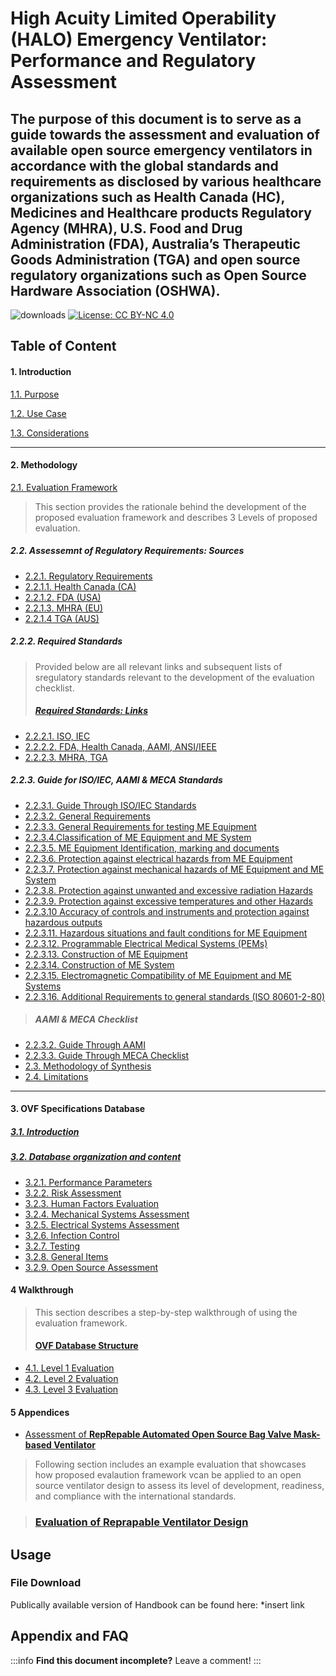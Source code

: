 
High Acuity Limited Operability (HALO) Emergency Ventilator: Performance and Regulatory Assessment 
===
## The purpose of this document is to serve as a guide towards the assessment and evaluation of available open source emergency ventilators in accordance with the global standards and requirements as disclosed by various healthcare organizations such as Health Canada (HC), Medicines and Healthcare products Regulatory Agency (MHRA), U.S. Food and Drug Administration (FDA), Australia’s Therapeutic Goods Administration (TGA) and open source regulatory organizations such as Open Source Hardware Association (OSHWA).


![downloads](https://img.shields.io/github/downloads/atom/atom/total.svg)
[![License: CC BY-NC 4.0](https://licensebuttons.net/l/by-nc/4.0/80x15.png)](https://creativecommons.org/licenses/by-nc/4.0/)


## Table of Content

#### 1. Introduction	
[1.1. Purpose](Introduction/Purpose.md)

[1.2. Use Case](Introduction/Use_Case.md)	

[1.3. Considerations](Introduction/Considerations.md)


---

#### 2. Methodology	
[2.1. Evaluation Framework ](Methodology/Evaluation_Framework.md)

>This section provides the rationale behind the development of the proposed evaluation framework and describes 3 Levels of proposed evaluation. 
  
##### 2.2. Assessemnt of Regulatory Requirements: Sources
- [2.2.1. Regulatory Requirements](Methodology/Regulatory_Requirements.md)
- [2.2.1.1. Health Canada (CA)](Methodology/Health_Canada.md)
- [2.2.1.2. FDA (USA)](Methodology/FDA.md)
- [2.2.1.3. MHRA (EU)](Methodology/MHRA.md)
- [2.2.1.4 TGA (AUS)](Methodology/TGA.md)

##### 2.2.2. Required Standards

> Provided below are all relevant links and subsequent lists of sregulatory standards relevant to the development of the evaluation checklist.
> ##### [Required Standards: Links](Methodology/Required_Standards_Links.md)
- [2.2.2.1. ISO, IEC](Methodology/ISO_IEC.md)
- [2.2.2.2. FDA, Health Canada, AAMI, ANSI/IEEE](Methodology/FDA_Health_Canada_AAMI_ANSI_IEEE.md)
- [2.2.2.3. MHRA, TGA](https://hackmd.io/QuG4YeKcSie8bx3IA1liCQ?both)

##### 2.2.3. Guide for ISO/IEC, AAMI & MECA Standards
- [2.2.3.1. Guide Through ISO/IEC Standards](https://hackmd.io/QELW5VbdTeSDT-mM-gg3sg?both)
- [2.2.3.2. General Requirements](https://hackmd.io/8Cp7T4dWQje4XVrLGzLECw?both)
- [2.2.3.3. General Requirements for testing ME Equipment](https://hackmd.io/a0Lt-coZSFqFg0ELCMI5TA?both)
- [2.2.3.4.Classification of ME Equipment and ME System](https://hackmd.io/_vTatC4AR9eXJrd98JMIcA?both)
- [2.2.3.5. ME Equipment Identification, marking and documents](https://hackmd.io/Ray_jZhxQte1FDhKzCd02Q?both)
- [2.2.3.6. Protection against electrical hazards from ME Equipment](https://hackmd.io/8k-Ly63_SvGD148_q7pnDA?both)
- [2.2.3.7. Protection against mechanical hazards of ME Equipment and ME System](https://hackmd.io/BzkwMUwKRu2SZmJxZ3Xe6Q?both)
- [2.2.3.8. Protection against unwanted and excessive radiation Hazards	](https://hackmd.io/0BnhnZNuT_2a8cbQd6a91w?both)
- [2.2.3.9. Protection against excessive temperatures and other Hazards	](https://hackmd.io/uLqPLCdoQLuOOJOtJVwumA?both)
- [2.2.3.10 Accuracy of controls and instruments and protection against hazardous outputs	](https://hackmd.io/MxArsE71Rx-MBIh2LbtrqQ?both)
- [2.2.3.11. Hazardous situations and fault conditions for ME Equipment](https://hackmd.io/HTIwlW3KS8Cvbec82YPevQ?both)	
- [2.2.3.12. Programmable Electrical Medical Systems (PEMs)](https://hackmd.io/bU1ZHOwUTKKYJ_iRjWyC7Q?both)	
- [2.2.3.13. Construction of ME Equipment	](https://hackmd.io/1Qr2ccPmRpaHLShRTz9xgw?both)
- [2.2.3.14. Construction of ME System](https://hackmd.io/WD9DwdAtRViZ1Y2YuBybkA?both)
- [2.2.3.15. Electromagnetic Compatibility of ME Equipment and ME Systems](https://hackmd.io/H1I5k6RmTteBWuiwmH2Bzg?both)	
- [2.2.3.16. Additional Requirements to general standards (ISO 80601-2-80)](https://hackmd.io/ndbVwIr5RDa0JJXl5GHt_A?both)

> ##### AAMI & MECA Checklist
- [2.2.3.2. Guide Through AAMI](https://hackmd.io/RI94hY4pQWmrx7danaPAOA?both)
- [2.2.3.3. Guide Through MECA Checklist](https://hackmd.io/FB4fxOd1TJiSmmFXvukOBA?both)
- [2.3. Methodology of Synthesis	](https://hackmd.io/0PvHueU7TNeAhbs1OpDhQA?both)
- [2.4.  Limitations](https://hackmd.io/jqfZoly0THi_s7jcVMAwTg?both)	

---



#### 3.  OVF Specifications Database
##### [3.1.  Introduction ](https://hackmd.io/I4Iakq84RSuN3u6gznZPxg?both)		
##### [3.2. Database organization and content](https://hackmd.io/WdB4Uit-RmekGK3lbVyBAQ?both)
- [3.2.1. Performance Parameters	](https://hackmd.io/ZCIi4ZDfTuSuPvHGb7aDgw?both)
- [3.2.2. Risk Assessment](https://hackmd.io/I_Ga1kjfTz6vLSFQu0sFww?both)	
- [3.2.3. Human Factors Evaluation](https://hackmd.io/2i64ZZHwRXK1w7YLzn4Jsw?both)	
- [3.2.4. Mechanical Systems Assessment](https://hackmd.io/RVIyDQweRU2ZQICMaHh9Sw?both)
- [3.2.5. Electrical Systems Assessment](https://hackmd.io/9XONKiWKSP6Z0qoYR9lTbw?both) 
- [3.2.6. Infection Control](https://hackmd.io/6G72Ay5UQIOL3m89kqcf8A?both) 
- [3.2.7. Testing](https://hackmd.io/Ck55g0NMShyQ4qs2y-X6gA?both) 
- [3.2.8. General Items](https://hackmd.io/LO3vCGcFTECcKRiSz7Ic3w?both) 
- [3.2.9. Open Source Assessment](https://hackmd.io/zTqCdas2TRiuAU2Pq27q7A?both) 

#### 4 Walkthrough
> This section describes a step-by-step walkthrough of using the evaluation framework.
> #### [OVF Database Structure](https://hackmd.io/rVuMZwrjRyuTSJY652o3Dw?both)
- [4.1. Level 1 Evaluation](/mBOmSmCFQGOpj55bQqmTHA)
- [4.2. Level 2 Evaluation](/7d1yk-6UR5yIUlGZACV7fQ)
- [4.3. Level 3 Evaluation](/naIgEDJLQw242PvJ36nKYA)

#### 5 Appendices 

- [Assessment of **RepRepable Automated Open Source Bag Valve Mask-based Ventilator**](https://hackmd.io/B7lCqHVFTjyyT7X4T4BOHg?both)
> Following section includes an example evaluation that showcases how proposed evalaution framework vcan be applied to an open source ventilator design to assess its level of development, readiness, and compliance with the international standards.

> ### [**Evaluation of Reprapable Ventilator Design**](https://docs.google.com/spreadsheets/d/1Sm4jFiruWwtPTFmreUmV_ouC7RH_kJslhLav-8cOgDM/edit?usp=drive_web&ouid=110063970478845364701)





Usage
---


### File Download 

Publically available version of Handbook can be found here: *insert link


## Appendix and FAQ

:::info
**Find this document incomplete?** Leave a comment!
:::





